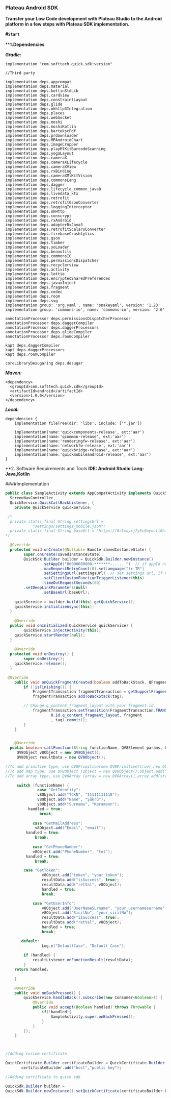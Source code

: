 ### Plateau Android SDK

**Transfer your Low Code development with Plateau Studio to the Android platform in a few steps with Plateau SDK implementation.**

**#`Start`**

****1.Dependencies**　

***Gradle:***

    implementation "com.softtech.quick.sdk:version"

    //Third party

    implementation deps.appcompat
    implementation deps.material
    implementation deps.kotlinStdLib
    implementation deps.cardview
    implementation deps.constraintLayout
    implementation deps.glide
    implementation deps.okhttp3Integration
    implementation deps.places
    implementation deps.webSocket
    implementation deps.moshi
    implementation deps.moshiKotlin
    implementation deps.bartekscPdf
    implementation deps.prdownloader
    implementation deps.MPAndroidChart
    implementation deps.imageCropper
    implementation deps.playMlKitBarcodeScanning
    implementation deps.yogaLayout
    implementation deps.cameraX
    implementation deps.cameraXLifecycle
    implementation deps.cameraXView
    implementation deps.rxBinding
    implementation deps.cameraXMlKitVision
    implementation deps.commonsLang
    implementation deps.dagger
    implementation deps.lifecycle_common_java8
    implementation deps.livedata_ktx
    implementation deps.retrofit
    implementation deps.retrofitGsonConverter
    implementation deps.loggingInterceptor
    implementation deps.okHttp
    implementation deps.conscrypt
    implementation deps.rxAndroid
    implementation deps.adapterRxJava3
    implementation deps.retrofitScalarsConverter
    implementation deps.firebaseCrashlytics
    implementation deps.gson
    implementation deps.timber
    implementation deps.soLoader
    implementation deps.beanutils
    implementation deps.commonsIO
    implementation deps.permissionsDispatcher
    implementation deps.recyclerview
    implementation deps.activity
    implementation deps.lottie
    implementation deps.encryptedSharedPreferences
    implementation deps.javaxInject
    implementation deps.fragment
    implementation deps.codec
    implementation deps.room
    implementation deps.svg
    implementation group: 'org.yaml', name: 'snakeyaml', version: '1.23'
    implementation group: 'commons-io', name: 'commons-io', version: '2.6'
    
    annotationProcessor deps.permissionsDispatcherProcessor
    annotationProcessor deps.daggerCompiler
    annotationProcessor deps.daggerProcessors
    annotationProcessor deps.glideCompiler
    annotationProcessor deps.roomCompiler
    
    kapt deps.daggerCompiler
    kapt deps.daggerProcessors
    kapt deps.roomCompiler
    
    coreLibraryDesugaring deps.desugar

 ***Maven:***

    <dependency>
      <groupId>com.softtech.quick.sdk</groupId>
      <artifactId>android</artifactId>
      <version>1.0.0</version>
    </dependency>

***Local:***

    dependencies {
    	implementation fileTree(dir: 'libs', include: ['*.jar'])
     
     	implementation(name:'quickcomponents-release', ext:'aar')
    	implementation(name:'qcommon-release', ext:'aar')
    	implementation(name:'renderingfw-release', ext:'aar')
    	implementation(name:'networkfw-release', ext:'aar')
    	implementation(name:'quickbridge-release', ext:'aar')
    	implementation(name:'quickmobileandroid-release', ext:'aar')
    }

**2. Software Requirements and Tools
**IDE: Android Studio  Lang: Java,Kotlin**

####Implementation
```java
public class SampleActivity extends AppCompatActivity implements QuickService.AsyncInitialListener,  
  ScreenNavController,  
  QuickService.QuickCallBackListener, {  
    private QuickService quickService;  

 /*
  private static final String settingsUrl =
            "settings/settings_mobile.json";
  private static final String baseUrl = "https://8r5xoyxj7y5c0ayoull0hi.z6.web.core.windows.net/";
*/

  @Override  
  protected void onCreate(@Nullable Bundle savedInstanceState) {  
        super.onCreate(savedInstanceState);  
		QuickSdk.Builder builder = QuickSdk.Builder.newInstance()  
                .setAppId("00000000000-*******-......")  // if appId not provided, set null.
                .maxRequestRetryCount(0).setLanguage("tr-TR")  
                .setSettingsUrl(settingsUrl)  // set settings url, if not provied set null.
                .setClientCustomFunctionTriggerListener(this)  
                .timeOutRequestSeconds(60)
		.setDeepLinkParameters(null)  
                .setBaseUrl(baseUrl);  
  
	quickService = builder.build(this).getQuickService();  
	quickService.initializeAsync(this);  
  }  
  
    @Override  
  public void onInitialized(QuickService quickService) {  
        quickService.injectActivity(this);  
	quickService.startRender(null);  
  }  
  
    @Override  
  protected void onDestroy() {  
        super.onDestroy();  
 	quickService.release();  
  }

 @Override
    public void onQuickFragmentCreated(boolean addToBackStack, QFragment fragment, String tag) {
        if (!isFinishing()) {
            FragmentTransaction fragmentTransaction = getSupportFragmentManager().beginTransaction();
            fragmentTransaction.addToBackStack(tag);

	    // Change q_content_fragment_layout with your fragment id.
            fragmentTransaction.setTransition(FragmentTransaction.TRANSIT_FRAGMENT_OPEN).add(
                    R.id.q_content_fragment_layout, fragment
                    , tag).commit();
        }
    }


    @Override  
  public boolean callFunction(String functionName, QV8Element params, QuickService.FunctionCallBackListener resultListener) {  
     QV8Object v8Object = new QV8Object();
     QV8Object resultData = new QV8Object();

//To add primitive type, use QV8Primitive(new QV8Primitive(true),new QV8Primitive(2),new QV8Primitive("string")).
//To add map type, use QV8Object (object = new QV8Object(),object.add("key",string|boolean,integer,float,QV8Primitive,QV8Array,QV8Object)).
//To add array type, use QV8Array (array = new QV8Array(),array.add(string|boolean,integer,float,QV8Primitive,QV8Array,QV8Object)).

     switch (functionName) {  
          	  case "GetIdentity":  
          	  v8Object.add("TCKN", "11111111118");  
          	  v8Object.add("Name", "Şükrü");  
          	  v8Object.add("Surname", "Karamann");
	  	  handled = true;  
         	   break; 
            
            case "GetMailAddress":  
           	 v8Object.add("Email", "email");
	   	 handled = true;  
           	 break;
	  
            case "GetPhoneNumber":  
	    	v8Object.add("PhoneNumber", "tel");
	   	 handled = true;
           	 break;

	    case "GetToken":
                v8Object.add("token", "your_token");
                resultData.add("isSuccess", true);
                resultData.add("retVal", v8Object);
                handled = true;
                break;

            case "GetUserInfo":
                v8Object.add("UserNameSurname", "your_usernamesurname");
                v8Object.add("SicilNo", "your_sicilNo");
                resultData.add("isSuccess", true);
                resultData.add("retVal", v8Object);
                handled = true;
                break;

	   default:
                Log.e("DefaultCase", "Default Case");
	
        if (handled) {
            resultListener.onFunctionResult(resultData);
        }
	return handled;  
      
    }

    @Override
    public void onBackPressed() {
        quickService.handleBack().subscribe(new Consumer<Boolean>() {
            @Override
            public void accept(Boolean handled) throws Throwable {
                if(!handled){
                    SampleActivity.super.onBackPressed();
                }
            }
        });
    }



//Adding custom certificate

QuickCertificate.Builder certificateBuilder = QuickCertificate.Builder.newQuickCertificate();
       certificateBuilder.add("host","public key");

//Adding certificate to quick sdk

QuickSdk.Builder builder =
QuickSdk.Builder.newInstance().setQuickCertificate(certificateBuilder.build()) 
                








